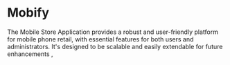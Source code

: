 # Mobify
The Mobile Store Application provides a robust and user-friendly platform for mobile phone retail, with essential features for both users and administrators. It's designed to be scalable and easily extendable for future enhancements ,
